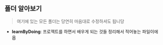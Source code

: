 ## 폴더 알아보기
>여기에 있는 모든 폴더는 당연히 마음대로 수정하셔도 됩니당 

* **learnByDoing**: 프로젝트를 하면서 배우게 되는 것들 정리해서 적어놓는 파일이에욥


